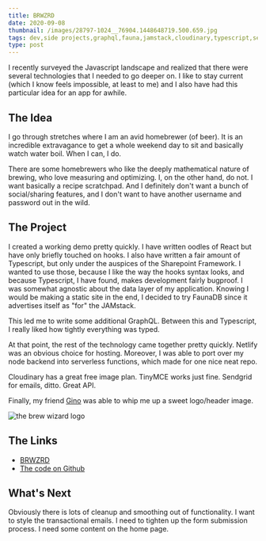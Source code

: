 ```yaml
---
title: BRWZRD
date: 2020-09-08
thumbnail: /images/28797-1024__76904.1448648719.500.659.jpg
tags: dev,side projects,graphql,fauna,jamstack,cloudinary,typescript,sendgrid,post
type: post
---
```


I recently surveyed the Javascript landscape and realized that there were several technologies that I needed to go deeper on. I like to stay current (which I know feels impossible, at least to me) and I also have had this particular idea for an app for awhile.

## The Idea

I go through stretches where I am an avid homebrewer (of beer). It is an incredible extravagance to get a whole weekend day to sit and basically watch water boil. When I can, I do.

There are some homebrewers who like the deeply mathematical nature of brewing, who love measuring and optimizing. I, on the other hand, do not. I want basically a recipe scratchpad. And I definitely don't want a bunch of social/sharing features, and I don't want to have another username and password out in the wild.

## The Project

I created a working demo pretty quickly. I have written oodles of React but have only briefly touched on hooks. I also have written a fair amount of Typescript, but only under the auspices of the Sharepoint Framework. I wanted to use those, because I like the way the hooks syntax looks, and because Typescript, I have found, makes development fairly bugproof. I was somewhat agnostic about the data layer of my application. Knowing I would be making a static site in the end, I decided to try FaunaDB since it advertises itself as "for" the JAMstack.

This led me to write some additional GraphQL. Between this and Typescript, I really liked how tightly everything was typed.

At that point, the rest of the technology came together pretty quickly. Netlify was an obvious choice for hosting. Moreover, I was able to port over my node backend into serverless functions, which made for one nice neat repo.

Cloudinary has a great free image plan. TinyMCE works just fine. Sendgrid for emails, ditto. Great API.

Finally, my friend [Gino](https://twitter.com/kiwimonsta) was able to whip me up a sweet logo/header image.

![the brew wizard logo](/images/brwzrd1.jpg)

## The Links

- [BRWZRD](https://www.brwzrd.com/)
- [The code on Github](https://github.com/thewatermethod/brwzrd)

## What's Next

Obviously there is lots of cleanup and smoothing out of functionality. I want to style the transactional emails. I need to tighten up the form submission process. I need some content on the home page.
